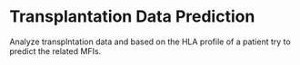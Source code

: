 # Transplantation Data Prediction

Analyze transplntation data and based on the HLA profile of a patient try to predict the related MFIs.
